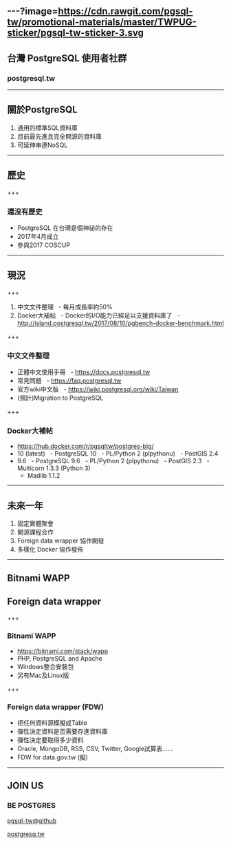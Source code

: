 ---?image=https://cdn.rawgit.com/pgsql-tw/promotional-materials/master/TWPUG-sticker/pgsql-tw-sticker-3.svg
---

## 台灣 PostgreSQL 使用者社群
### postgresql.tw

---

## 關於PostgreSQL
1. 通用的標準SQL資料庫
2. 目前最先進且完全開源的資料庫
3. 可延伸串連NoSQL

---

## 歷史

+++

### 還沒有歷史

- PostgreSQL 在台灣是個神祕的存在
- 2017年4月成立
- 參與2017 COSCUP

---

## 現況

+++

1. 中文文件整理
   - 每月成長率約50%
2. Docker大補帖
   - Docker的I/O能力已經足以支援資料庫了
   - http://island.postgresql.tw/2017/08/10/pgbench-docker-benchmark.html

+++

### 中文文件整理

- 正體中文使用手冊
   - https://docs.postgresql.tw
- 常見問題
   - https://faq.postgresql.tw
- 官方wiki中文版
   - https://wiki.postgresql.org/wiki/Taiwan
- (預計)Migration to PostgreSQL

+++

### Docker大補帖

- https://hub.docker.com/r/pgsqltw/postgres-big/
- 10 (latest)
   - PostgreSQL 10
   - PL/Python 2 (plpythonu)
   - PostGIS 2.4
- 9.6
   - PostgreSQL 9.6
   - PL/Python 2 (plpythonu)
   - PostGIS 2.3
   - Multicorn 1.3.3 (Python 3)
   - Madlib 1.1.2

---

## 未來一年
1. 固定實體聚會
2. 開源課程合作
3. Foreign data wrapper 協作開發
4. 多樣化 Docker 協作發佈

---

## Bitnami WAPP
## Foreign data wrapper

+++

### Bitnami WAPP
- https://bitnami.com/stack/wapp
- PHP, PostgreSQL and Apache
- Windows整合安裝包
- 另有Mac及Linux版

+++

### Foreign data wrapper (FDW)
- 把任何資料源模擬成Table
- 彈性決定資料是否需要存進資料庫
- 彈性決定要取得多少資料
- Oracle, MongoDB, RSS, CSV, Twitter, Google試算表......
- FDW for data.gov.tw (擬)

---

## JOIN US
### BE POSTGRES
[pgsql-tw@github](https://github.com/pgsql-tw)

[postgresq.tw](https://postgresql.tw)
